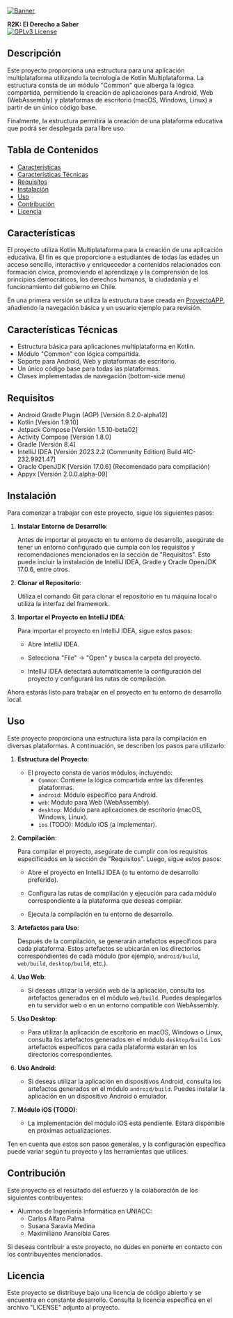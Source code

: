 <!-- # R2KApp -->
[![Banner](https://repository-images.githubusercontent.com/725254872/668d9791-0620-42d2-aebc-e0d031692e31)](https://github.com/CarlosAlfaroP/R2KApp)

**R2K: El Derecho a Saber**  
[![GPLv3 License](https://img.shields.io/badge/License-GPL%20v3-yellow.svg)](https://opensource.org/licenses/)
## Descripción

Este proyecto proporciona una estructura para una aplicación multiplataforma utilizando la tecnología de Kotlin Multiplataforma. 
La estructura consta de un módulo "Common" que alberga la lógica compartida, permitiendo la creación de aplicaciones para Android, Web (WebAssembly) 
y plataformas de escritorio (macOS, Windows, Linux) a partir de un único código base.

Finalmente, la estructura permitirá la creación de una plataforma educativa que podrá ser desplegada para libre uso.

## Tabla de Contenidos
- [Características](#características)
- [Características Técnicas](#características-tecnicas)
- [Requisitos](#requisitos)
- [Instalación](#instalación)
- [Uso](#uso)
- [Contribución](#contribución)
- [Licencia](#licencia)

## Características

El proyecto utiliza Kotlin Multiplataforma para la creación de una aplicación educativa. 
El fin es que proporcione a estudiantes de todas las edades un acceso sencillo, interactivo y enriquecedor 
a contenidos relacionados con formación cívica, promoviendo el aprendizaje y la comprensión de los principios 
democráticos, los derechos humanos, la ciudadanía y el funcionamiento del gobierno en Chile.

En una primera versión se utiliza la estructura base creada en [ProyectoAPP](https://github.com/CarlosAlfaroP/ProyectoAPP), 
añadiendo la navegación básica y un usuario ejemplo para revisión.

## Características Técnicas

- Estructura básica para aplicaciones multiplataforma en Kotlin.
- Módulo "Common" con lógica compartida.
- Soporte para Android, Web y plataformas de escritorio.
- Un único código base para todas las plataformas.
- Clases implementadas de navegación (bottom-side menu)

## Requisitos

- Android Gradle Plugin (AGP) [Versión 8.2.0-alpha12]
- Kotlin [Versión 1.9.10]
- Jetpack Compose [Versión 1.5.10-beta02]
- Activity Compose [Versión 1.8.0]
- Gradle [Versión 8.4]
- IntelliJ IDEA [Versión 2023.2.2 (Community Edition) Build #IC-232.9921.47]
- Oracle OpenJDK [Versión 17.0.6] (Recomendado para compilación)
- Appyx [Versión 2.0.0.alpha-09] 

## Instalación

Para comenzar a trabajar con este proyecto, sigue los siguientes pasos:

1. **Instalar Entorno de Desarrollo**:

   Antes de importar el proyecto en tu entorno de desarrollo, asegúrate de tener un entorno configurado que cumpla con los requisitos y recomendaciones mencionados en la sección de "Requisitos". Esto puede incluir la instalación de IntelliJ IDEA, Gradle y Oracle OpenJDK 17.0.6, entre otros.

2. **Clonar el Repositorio**:

   Utiliza el comando Git para clonar el repositorio en tu máquina local o utiliza la interfaz del framework.

3. **Importar el Proyecto en IntelliJ IDEA**:

   Para importar el proyecto en IntelliJ IDEA, sigue estos pasos:

    - Abre IntelliJ IDEA.

    - Selecciona "File" -> "Open" y busca la carpeta del proyecto.

    - IntelliJ IDEA detectará automáticamente la configuración del proyecto y configurará las rutas de compilación.

Ahora estarás listo para trabajar en el proyecto en tu entorno de desarrollo local.

## Uso

Este proyecto proporciona una estructura lista para la compilación en diversas plataformas. A continuación, se describen los pasos para utilizarlo:

1. **Estructura del Proyecto**:

    - El proyecto consta de varios módulos, incluyendo:
        - `Common`: Contiene la lógica compartida entre las diferentes plataformas.
        - `android`: Módulo específico para Android.
        - `web`: Módulo para Web (WebAssembly).
        - `desktop`: Módulo para aplicaciones de escritorio (macOS, Windows, Linux).
        - `ios` (TODO): Módulo iOS (a implementar).

2. **Compilación**:

   Para compilar el proyecto, asegúrate de cumplir con los requisitos especificados en la sección de "Requisitos". Luego, sigue estos pasos:

    - Abre el proyecto en IntelliJ IDEA (o tu entorno de desarrollo preferido).

    - Configura las rutas de compilación y ejecución para cada módulo correspondiente a la plataforma que deseas compilar.

    - Ejecuta la compilación en tu entorno de desarrollo.

3. **Artefactos para Uso**:

   Después de la compilación, se generarán artefactos específicos para cada plataforma. Estos artefactos se ubicarán en los directorios correspondientes de cada módulo (por ejemplo, `android/build`, `web/build`, `desktop/build`, etc.).

4. **Uso Web**:

    - Si deseas utilizar la versión web de la aplicación, consulta los artefactos generados en el módulo `web/build`. Puedes desplegarlos en tu servidor web o en un entorno compatible con WebAssembly.

5. **Uso Desktop**:

    - Para utilizar la aplicación de escritorio en macOS, Windows o Linux, consulta los artefactos generados en el módulo `desktop/build`. Los artefactos específicos para cada plataforma estarán en los directorios correspondientes.

6. **Uso Android**:

    - Si deseas utilizar la aplicación en dispositivos Android, consulta los artefactos generados en el módulo `android/build`. Puedes instalar la aplicación en un dispositivo Android o emulador.

7. **Módulo iOS (TODO)**:

    - La implementación del módulo iOS está pendiente. Estará disponible en próximas actualizaciones.

Ten en cuenta que estos son pasos generales, y la configuración específica puede variar según tu proyecto y las herramientas que utilices. 

## Contribución

Este proyecto es el resultado del esfuerzo y la colaboración de los siguientes contribuyentes:

- Alumnos de Ingeniería Informática en UNIACC:
   - Carlos Alfaro Palma
   - Susana Saravia Medina
   - Maximiliano Arancibia Cares

Si deseas contribuir a este proyecto, no dudes en ponerte en contacto con los contribuyentes mencionados.

## Licencia

Este proyecto se distribuye bajo una licencia de código abierto y se encuentra en constante desarrollo. Consulta la licencia específica en el archivo "LICENSE" adjunto al proyecto.
